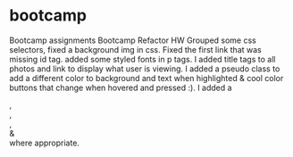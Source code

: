 # bootcamp
Bootcamp assignments
Bootcamp Refactor HW
Grouped some css selectors, fixed a background img in css.
Fixed the first link that was missing id tag.
added some styled fonts in p tags.
I added title tags to all photos and link to display what user is viewing.
I added a pseudo class to add a different color to background and text when highlighted & cool color buttons that change when hovered and pressed :).
I added a <nav>, <aside>, <article>, <main> & <section> where appropriate.

